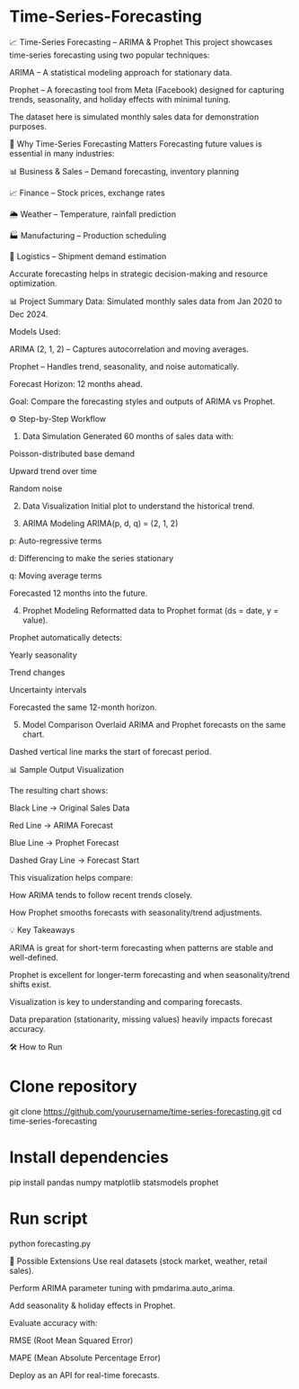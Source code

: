 # Time-Series-Forecasting

📈 Time-Series Forecasting – ARIMA & Prophet
This project showcases time-series forecasting using two popular techniques:

ARIMA – A statistical modeling approach for stationary data.

Prophet – A forecasting tool from Meta (Facebook) designed for capturing trends, seasonality, and holiday effects with minimal tuning.

The dataset here is simulated monthly sales data for demonstration purposes.

📌 Why Time-Series Forecasting Matters
Forecasting future values is essential in many industries:

📊 Business & Sales – Demand forecasting, inventory planning

📈 Finance – Stock prices, exchange rates

🌦 Weather – Temperature, rainfall prediction

🏭 Manufacturing – Production scheduling

🚛 Logistics – Shipment demand estimation

Accurate forecasting helps in strategic decision-making and resource optimization.

📊 Project Summary
Data: Simulated monthly sales data from Jan 2020 to Dec 2024.

Models Used:

ARIMA (2, 1, 2) – Captures autocorrelation and moving averages.

Prophet – Handles trend, seasonality, and noise automatically.

Forecast Horizon: 12 months ahead.

Goal: Compare the forecasting styles and outputs of ARIMA vs Prophet.

⚙️ Step-by-Step Workflow

1. Data Simulation
Generated 60 months of sales data with:

Poisson-distributed base demand

Upward trend over time

Random noise

2. Data Visualization
Initial plot to understand the historical trend.

3. ARIMA Modeling
ARIMA(p, d, q) = (2, 1, 2)

p: Auto-regressive terms

d: Differencing to make the series stationary

q: Moving average terms

Forecasted 12 months into the future.

4. Prophet Modeling
Reformatted data to Prophet format (ds = date, y = value).

Prophet automatically detects:

Yearly seasonality

Trend changes

Uncertainty intervals

Forecasted the same 12-month horizon.

5. Model Comparison
Overlaid ARIMA and Prophet forecasts on the same chart.

Dashed vertical line marks the start of forecast period.

📊 Sample Output Visualization

The resulting chart shows:

Black Line → Original Sales Data

Red Line → ARIMA Forecast

Blue Line → Prophet Forecast

Dashed Gray Line → Forecast Start

This visualization helps compare:

How ARIMA tends to follow recent trends closely.

How Prophet smooths forecasts with seasonality/trend adjustments.


💡 Key Takeaways

ARIMA is great for short-term forecasting when patterns are stable and well-defined.

Prophet is excellent for longer-term forecasting and when seasonality/trend shifts exist.

Visualization is key to understanding and comparing forecasts.

Data preparation (stationarity, missing values) heavily impacts forecast accuracy.

🛠 How to Run

# Clone repository
git clone https://github.com/yourusername/time-series-forecasting.git
cd time-series-forecasting

# Install dependencies
pip install pandas numpy matplotlib statsmodels prophet

# Run script

python forecasting.py

🔮 Possible Extensions
Use real datasets (stock market, weather, retail sales).

Perform ARIMA parameter tuning with pmdarima.auto_arima.

Add seasonality & holiday effects in Prophet.

Evaluate accuracy with:

RMSE (Root Mean Squared Error)

MAPE (Mean Absolute Percentage Error)

Deploy as an API for real-time forecasts.
